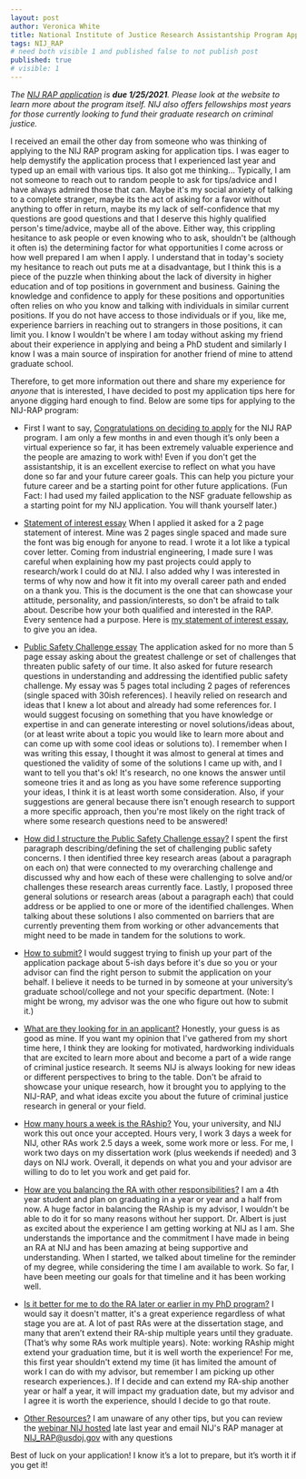 ```yaml
---
layout: post
author: Veronica White
title: National Institute of Justice Research Assistantship Program Applicaiton Tips
tags: NIJ_RAP 
# need both visible 1 and published false to not publish post
published: true
# visible: 1
---
```


*The [NIJ RAP application](https://nij.ojp.gov/funding/nijs-research-assistantship-program) is **due 1/25/2021**. Please look at the website to learn more about the program itself. NIJ also offers fellowships most years for those currently looking to fund their graduate research on criminal justice.*

I received an email the other day from someone who was thinking of applying to the NIJ RAP program asking for application tips. I was eager to help demystify the application process that I experienced last year and typed up an email with various tips. It also got me thinking... Typically, I am not someone to reach out to random people to ask for tips/advice and I have always admired those that can. Maybe it's my social anxiety of talking to a complete stranger, maybe its the act of asking for a favor without anything to offer in return, maybe its my lack of self-confidence that my questions are good questions and that I deserve this highly qualified person's time/advice, maybe all of the above. Either way, this crippling hesitance to ask people or even knowing who to ask, shouldn't be (although it often is) the determining factor for what opportunities I come across or how well prepared I am when I apply. I understand that in today's society my hesitance to reach out puts me at a disadvantage, but I think this is a piece of the puzzle when thinking about the lack of diversity in higher education and of top positions in government and business. Gaining the knowledge and confidence to apply for these positions and opportunities often relies on who you know and talking with individuals in similar current positions. If you do not have access to those individuals or if you, like me, experience barriers in reaching out to strangers in those positions, it can limit you. I know I wouldn't be where I am today without asking my friend about their experience in applying and being a PhD student and similarly I know I was a main source of inspiration for another friend of mine to attend graduate school. 
<!-- Please do not mistake this hurdle I often face as laziness or lack of interest. I think it comes out of respect for others time and I often spend more time looking for/finding the answer myself online. -->

Therefore, to get more information out there and share my experience for *anyone* that is interested, I have decided to post my application tips here for anyone digging hard enough to find. Below are some tips for applying to the NIJ-RAP program:

* First I want to say, <u>Congratulations on deciding to apply</u> for the NIJ RAP program. I am only a few months in and even though it’s only been a virtual experience so far, it has been extremely valuable experience and the people are amazing to work with! Even if you don't get the assistantship, it is an excellent exercise to reflect on what you have done so far and your future career goals. This can help you picture your future career and be a starting point for other future applications. (Fun Fact: I had used my failed application to the NSF graduate fellowship as a starting point for my NIJ application. You will thank yourself later.)

* <u>Statement of interest essay</u> When I applied it asked for a 2 page statement of interest. Mine was 2 pages single spaced and made sure the font was big enough for anyone to read. I wrote it a lot like a typical cover letter. Coming from industrial engineering, I made sure I was careful when explaining how my past projects could apply to research/work I could do at NIJ. I also added why I was interested in terms of why now and how it fit into my overall career path and ended on a thank you. This is the document is the one that can showcase your attitude, personality, and passion/interests, so don't be afraid to talk about. Describe how your both qualified and interested in the RAP. Every sentence had a purpose. Here is [my statement of interest essay](/docs/Statement_of_Interest.pdf), to give you an idea.

* <u>Public Safety Challenge essay</u> The application asked for no more than 5 page essay asking about the greatest challenge or set of challenges that threaten public safety of our time. It also asked for future research questions in understanding and addressing the identified public safety challenge. My essay was 5 pages total including 2 pages of references (single spaced with 30ish references). I heavily relied on research and ideas that I knew a lot about and already had some references for. I would suggest focusing on something that you have knowledge or expertise in and can generate interesting or novel solutions/ideas about, (or at least write about a topic you would like to learn more about and can come up with some cool ideas or solutions to). I remember when I was writing this essay, I thought it was almost to general at times and questioned the validity of some of the solutions I came up with, and I want to tell you that's ok! It's research, no one knows the answer until someone tries it and as long as you have some reference supporting your ideas, I think it is at least worth some consideration. Also, if your suggestions are general because there isn't enough research to support a more specific approach, then you're most likely on the right track of where some research questions need to be answered! 

* <u>How did I structure the Public Safety Challenge essay?</u> I spent the first paragraph describing/defining the set of challenging public safety concerns. I then identified three key research areas (about a paragraph on each on) that were connected to my overarching challenge and discussed why and how each of these were challenging to solve and/or challenges these research areas currently face. Lastly, I proposed three general solutions or research areas (about a paragraph each) that could address or be applied to one or more of the identified challenges. When talking about these solutions I also commented on barriers that are currently preventing them from working or other advancements that might need to be made in tandem for the solutions to work.

* <u>How to submit?</u> I would suggest trying to finish up your part of the application package about 5-ish days before it's due so you or your advisor can find the right person to submit the application on your behalf. I believe it needs to be turned in by someone at your university’s graduate school/college and not your specific department. (Note: I might be wrong, my advisor was the one who figure out how to submit it.) 

* <u>What are they looking for in an applicant?</u> Honestly, your guess is as good as mine. If you want my opinion that I've gathered from my short time here, I think they are looking for motivated, hardworking individuals that are excited to learn more about and become a part of a wide range of criminal justice research. It seems NIJ is always looking for new ideas or different perspectives to bring to the table. Don't be afraid to showcase your unique research, how it brought you to applying to the NIJ-RAP, and what ideas excite you about the future of criminal justice research in general or your field.

* <u>How many hours a week is the RAship?</u> You, your university, and NIJ work this out once your accepted. Hours very, I work 3 days a week for NIJ, other RAs work 2.5 days a week, some work more or less. For me, I work two days on my dissertation work (plus weekends if needed) and 3 days on NIJ work. Overall, it depends on what you and your advisor are willing to do to let you work and get paid for. 

* <u>How are you balancing the RA with other responsibilities?</u> I am a 4th year student and plan on graduating in a year or year and a half from now. A huge factor in balancing the RAship is my advisor, I wouldn't be able to do it for so many reasons without her support. Dr. Albert is just as excited about the experience I am getting working at NIJ as I am. She understands the importance and the commitment I have made in being an RA at NIJ and has been amazing at being supportive and understanding. When I started, we talked about timeline for the reminder of my degree, while considering the time I am available to work. So far, I have been meeting our goals for that timeline and it has been working well.

* <u>Is it better for me to do the RA later or earlier in my PhD program?</u> I would say it doesn't matter, it's a great experience regardless of what stage you are at. A lot of past RAs were at the dissertation stage, and many that aren’t extend their RA-ship multiple years until they graduate. (That’s why some RAs work multiple years). Note: working RAship might extend your graduation time, but it is well worth the experience! For me, this first year shouldn't extend my time (it has limited the amount of work I can do with my advisor, but remember I am picking up other research experiences.). If I decide and can extend my RA-ship another year or half a year, it will impact my graduation date, but my advisor and I agree it is worth the experience, should I decide to go that route. 

* <u>Other Resources?</u> I am unaware of any other tips, but you can review the [webinar NIJ hosted](https://nij.ojp.gov/webinar-research-assistantship-program-academic-year-2021-2022) late last year and email NIJ's RAP manager at NIJ_RAP@usdoj.gov with any questions
 
Best of luck on your application! I know it’s a lot to prepare, but it’s worth it if you get it!
